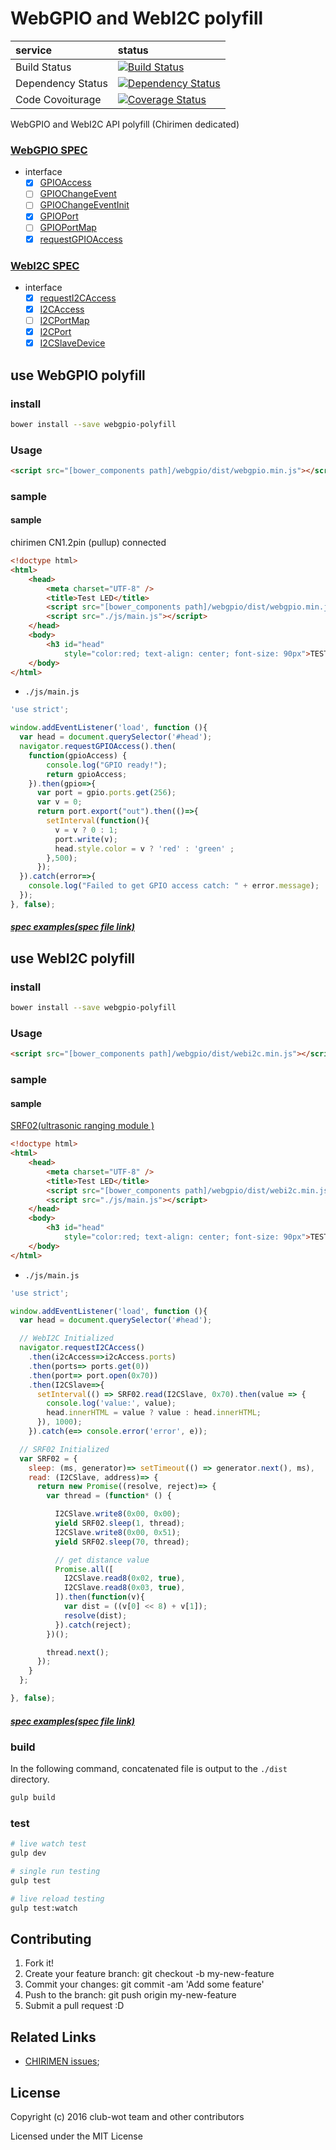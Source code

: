 # WebGPIO and WebI2C polyfill

|service|status|
|:--|:--|
| Build Status |[![Build Status](https://travis-ci.org/club-wot/WebGPIO.svg)](https://travis-ci.org/club-wot/WebGPIO) |
| Dependency Status |[![Dependency Status](https://gemnasium.com/club-wot/WebGPIO.svg)](https://gemnasium.com/club-wot/WebGPIO)|
| Code Covoiturage|[![Coverage Status](https://coveralls.io/repos/github/club-wot/WebGPIO/badge.svg?branch=draft-20160125)](https://coveralls.io/github/club-wot/WebGPIO?branch=draft-20160125)|

WebGPIO and WebI2C API polyfill (Chirimen dedicated)

### [WebGPIO SPEC](https://rawgit.com/browserobo/WebGPIO/master/index.html#example-getting-access)

+ interface
  + [x] [GPIOAccess](https://rawgit.com/browserobo/WebGPIO/master/index.html#GPIOAccess-interface)
  + [ ] [GPIOChangeEvent](https://rawgit.com/browserobo/WebGPIO/master/index.html#GPIOChangeEventInit-interface)
  + [ ] [GPIOChangeEventInit](https://rawgit.com/browserobo/WebGPIO/master/index.html#GPIOChangeEvent-interface)
  + [x] [GPIOPort](https://rawgit.com/browserobo/WebGPIO/master/index.html#GPIOPort-interface)
  + [ ] [GPIOPortMap](https://rawgit.com/browserobo/WebGPIO/master/index.html#GPIOPortMap-interface)
  + [x] [requestGPIOAccess](https://rawgit.com/browserobo/WebGPIO/master/index.html#navigator-gpio)

### [WebI2C SPEC](https://rawgit.com/browserobo/WebI2C/master/index.html)

+ interface
  + [x] [requestI2CAccess](https://rawgit.com/browserobo/WebI2C/master/index.html#navigator-I2C)
  + [x] [I2CAccess](https://rawgit.com/browserobo/WebI2C/master/index.html#I2CAccess-interface)
  + [ ] [I2CPortMap](https://rawgit.com/browserobo/WebI2C/master/index.html#I2CPortMap-interface)
  + [x] [I2CPort](https://rawgit.com/browserobo/WebI2C/master/index.html#I2CPort-interface)
  + [x] [I2CSlaveDevice](https://rawgit.com/browserobo/WebI2C/master/index.html#I2CSlaveDevice-interface)

## use WebGPIO polyfill

### install

```sh
bower install --save webgpio-polyfill
```

### Usage

```html
<script src="[bower_components path]/webgpio/dist/webgpio.min.js"></script>
```

### sample

#### sample

chirimen CN1.2pin (pullup) connected

```html
<!doctype html>
<html>
    <head>
        <meta charset="UTF-8" />
        <title>Test LED</title>
        <script src="[bower_components path]/webgpio/dist/webgpio.min.js"></script>
        <script src="./js/main.js"></script>
    </head>
    <body>
        <h3 id="head"
            style="color:red; text-align: center; font-size: 90px">TEST</h3>
    </body>
</html>
```

 + `./js/main.js`

```javascript
'use strict';

window.addEventListener('load', function (){
  var head = document.querySelector('#head');
  navigator.requestGPIOAccess().then(
    function(gpioAccess) {
        console.log("GPIO ready!");
        return gpioAccess;
    }).then(gpio=>{
      var port = gpio.ports.get(256);
      var v = 0;
      return port.export("out").then(()=>{
        setInterval(function(){
          v = v ? 0 : 1;
          port.write(v);
          head.style.color = v ? 'red' : 'green' ;
        },500);
      });
  }).catch(error=>{
    console.log("Failed to get GPIO access catch: " + error.message);
  });
}, false);
```


##### [spec examples(spec file link)](https://rawgit.com/browserobo/WebGPIO/master/index.html#example)

## use WebI2C polyfill

### install

```sh
bower install --save webgpio-polyfill
```

### Usage

```html
<script src="[bower_components path]/webgpio/dist/webi2c.min.js"></script>
```

### sample

#### sample

[SRF02(ultrasonic ranging module )](http://www.robot-electronics.co.uk/htm/srf02techI2C.htm)

```html
<!doctype html>
<html>
    <head>
        <meta charset="UTF-8" />
        <title>Test LED</title>
        <script src="[bower_components path]/webgpio/dist/webi2c.min.js"></script>
        <script src="./js/main.js"></script>
    </head>
    <body>
        <h3 id="head"
            style="color:red; text-align: center; font-size: 90px">TEST</h3>
    </body>
</html>
```

 + `./js/main.js`

```javascript
'use strict';

window.addEventListener('load', function (){
  var head = document.querySelector('#head');

  // WebI2C Initialized
  navigator.requestI2CAccess()
    .then(i2cAccess=>i2cAccess.ports)
    .then(ports=> ports.get(0))
    .then(port=> port.open(0x70))
    .then(I2CSlave=>{
      setInterval(() => SRF02.read(I2CSlave, 0x70).then(value => {
        console.log('value:', value);
        head.innerHTML = value ? value : head.innerHTML;
      }), 1000);
    }).catch(e=> console.error('error', e));

  // SRF02 Initialized
  var SRF02 = {
    sleep: (ms, generator)=> setTimeout(() => generator.next(), ms),
    read: (I2CSlave, address)=> {
      return new Promise((resolve, reject)=> {
        var thread = (function* () {

          I2CSlave.write8(0x00, 0x00);
          yield SRF02.sleep(1, thread);
          I2CSlave.write8(0x00, 0x51);
          yield SRF02.sleep(70, thread);

          // get distance value
          Promise.all([
            I2CSlave.read8(0x02, true),
            I2CSlave.read8(0x03, true),
          ]).then(function(v){
            var dist = ((v[0] << 8) + v[1]);
            resolve(dist);
          }).catch(reject);
        })();

        thread.next();
      });
    }
  };

}, false);
```

##### [spec examples(spec file link)](https://rawgit.com/browserobo/WebI2C/master/index.html#example)

### build

In the following command, concatenated file is output to the `./dist` directory.

```sh
gulp build
```

### test

```sh
# live watch test
gulp dev

# single run testing
gulp test

# live reload testing
gulp test:watch

```


## Contributing

 1. Fork it!
 2. Create your feature branch: git checkout -b my-new-feature
 3. Commit your changes: git commit -am 'Add some feature'
 4. Push to the branch: git push origin my-new-feature
 5. Submit a pull request :D

## Related Links

 + [CHIRIMEN issues](https://github.com/MozOpenHard/CHIRIMEN/issues);

## License

 Copyright (c) 2016 club-wot team and other contributors

 Licensed under the MIT License
